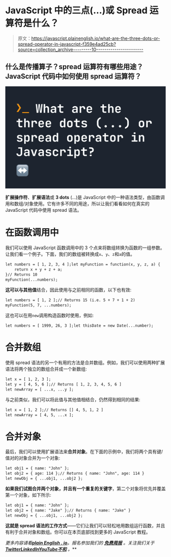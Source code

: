 # JavaScript 中的三点(…)或 Spread 运算符是什么？

> 原文：<https://javascript.plainenglish.io/what-are-the-three-dots-or-spread-operator-in-javascript-f359e4ad25cb?source=collection_archive---------10----------------------->

## 什么是传播算子？spread 运算符有哪些用途？JavaScript 代码中如何使用 spread 运算符？

![](img/c621d7a3719c83733877f39ee1366823.png)

**扩展操作符**、**扩展语法**或 **3 dots** (…)是 JavaScript 中的一种语法类型，由函数调用和数组/对象使用。它有许多不同的用途，所以让我们看看如何在真实的 JavaScript 代码中使用 spread 语法。

# 在函数调用中

我们可以使用 JavaScript 函数调用中的 3 个点来将数组转换为函数的一组参数。让我们看一个例子。下面，我们的数组被转换成`x`、`y`、`z`和`a`的值。

```
let numbers = [ 1, 2, 3, 4 ];let myFunction = function(x, y, z, a) {
    return x + y + z + a;
}// Returns 10
myFunction(...numbers);
```

**这可以与其他值**结合，因此使用与之前相同的函数，以下也有效:

```
let numbers = [ 1, 2 ];// Returns 15 (i.e. 5 + 7 + 1 + 2)
myFunction(5, 7, ...numbers);
```

这也可以在用`new`调用构造函数时使用，例如:

```
let numbers = [ 1999, 26, 3 ];let thisDate = new Date(...number);
```

# 合并数组

使用 spread 语法的另一个有用的方法是合并数组。例如，我们可以使用两种扩展语法将两个独立的数组合并成一个新数组:

```
let x = [ 1, 2, 3 ];
let y = [ 4, 5, 6 ];// Returns [ 1, 2, 3, 4, 5, 6 ]
let newArray = [ ...x, ...y ];
```

与之前类似，我们可以将此值与其他值相结合，仍然得到相同的结果:

```
let x = [ 1, 2 ];// Returns [] 4, 5, 1, 2 ]
let newArray = [ 4, 5, ...x ];
```

# 合并对象

最后，我们可以使用扩展语法来**合并对象**。在下面的示例中，我们将两个具有键/值对的对象合并为一个对象:

```
let obj1 = { name: "John" };
let obj2 = { age: 114 };// Returns { name: "John", age: 114 }
let newObj = { ...obj1, ...obj2 };
```

**如果我们试图合并两个对象，并且有一个重复的关键字**，第二个对象将优先并覆盖第一个对象，如下所示:

```
let obj1 = { name: "John" };
let obj2 = { name: "Jake" };// Returns { name: "Jake" }
let newObj = { ...obj1, ...obj2 };
```

**这就是 spread 语法的工作方式**——它们让我们可以轻松地用数组运行函数，并且有利于合并对象和数组。你可以在本页底部找到更多的 JavaScript 教程。

*更多内容请看*[***plain English . io***](https://plainenglish.io/)*。报名参加我们的* [***免费周报***](http://newsletter.plainenglish.io/) *。关注我们关于*[***Twitter***](https://twitter.com/inPlainEngHQ)[***LinkedIn***](https://www.linkedin.com/company/inplainenglish/)*[***YouTube***](https://www.youtube.com/channel/UCtipWUghju290NWcn8jhyAw)*[***不和***](https://discord.gg/GtDtUAvyhW) *。***